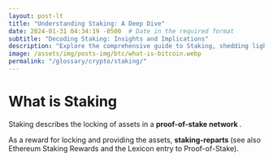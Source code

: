 ```yaml
---
layout: post-lt
title: "Understanding Staking: A Deep Dive"
date: 2024-01-31 04:34:19 -0500  # Date in the required format
subtitle: "Decoding Staking: Insights and Implications"
description: "Explore the comprehensive guide to Staking, shedding light on its critical aspects and how it influences the evolving landscape of blockchain technology."
image: /assets/img/posts-img/btc/what-is-bitcoin.webp
permalink: "/glossary/crypto/staking/"
---
```

<h1>What is Staking</h1>
<p> Staking describes the locking of assets in a <strong> proof-of-stake network </strong>. </p> <p> As a reward for locking and providing the assets, <strong> staking-reparts </strong> (see also Ethereum Staking Rewards and the Lexicon entry to Proof-of-Stake). </p>

